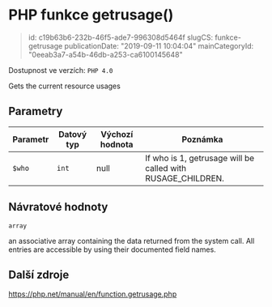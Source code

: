 PHP funkce getrusage()
======================

> id: c19b63b6-232b-46f5-ade7-996308d5464f
> slugCS: funkce-getrusage
> publicationDate: "2019-09-11 10:04:04"
> mainCategoryId: "0eeab3a7-a54b-46db-a253-ca6100145648"

Dostupnost ve verzích: `PHP 4.0`

Gets the current resource usages


Parametry
--------------

| Parametr | Datový typ | Výchozí hodnota | Poznámka |
|-----|-----|-----|-----|
| `$who` | `int` | null | If who is 1, getrusage will be called with RUSAGE_CHILDREN. |


Návratové hodnoty
----------------

`array`

an associative array containing the data returned from the system
call. All entries are accessible by using their documented field names.

Další zdroje
------------

https://php.net/manual/en/function.getrusage.php
